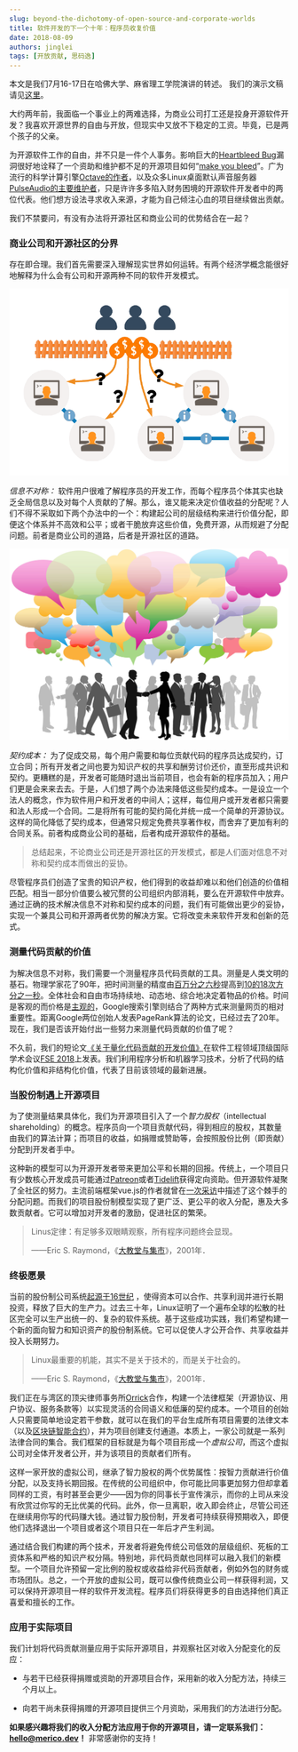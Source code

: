 ```yaml
---
slug: beyond-the-dichotomy-of-open-source-and-corporate-worlds
title: 软件开发的下一个十年：程序员收复价值
date: 2018-08-09
authors: jinglei
tags: [开放贡献, 思码逸]
---
```


本文是我们7月16-17日在哈佛大学、麻省理工学院演讲的转述。
我们的演示文稿请见[这里](https://per.pub/4wZXMDwQ.pdf)。

<!--more-->

大约两年前，我面临一个事业上的两难选择，为商业公司打工还是投身开源软件开发？我喜欢开源世界的自由与开放，但现实中又放不下稳定的工资。毕竟，已是两个孩子的父亲。

为开源软件工作的自由，并不只是一件个人事务。影响巨大的[Heartbleed Bug](https://www.forbes.com/sites/josephsteinberg/2014/04/10/massive-internet-security-vulnerability-you-are-at-risk-what-you-need-to-do)漏洞很好地诠释了一个资助和维护都不足的开源项目如何“[make you bleed](http://blog.ssh.com/free-can-make-you-bleed)”。广为流行的科学计算引擎[Octave的作者](https://lists.gnu.org/archive/html/help-octave/2017-02/msg00062.html)，以及众多Linux桌面默认声音服务器[PulseAudio的主要维护者](https://lwn.net/Articles/711337/)，只是许许多多陷入财务困境的开源软件开发者中的两位代表。他们想方设法寻求收入来源，才能为自己倾注心血的项目继续做出贡献。

我们不禁要问，有没有办法将开源社区和商业公司的优势结合在一起？

### 商业公司和开源社区的分界

存在即合理。我们首先需要深入理解现实世界如何运转。有两个经济学概念能很好地解释为什么会有公司和开源两种不同的软件开发模式。

![(CC BY 4.0)](img/2018-08-09-info-asym.png)

*信息不对称：* 软件用户很难了解程序员的开发工作，而每个程序员个体其实也缺乏全局信息以及对每个人贡献的了解。那么，谁又能来决定价值收益的分配呢？人们不得不采取如下两个办法中的一个：构建起公司的层级结构来进行价值分配，即便这个体系并不高效和公平；或者干脆放弃这些价值，免费开源，从而规避了分配问题。前者是商业公司的道路，后者是开源社区的道路。

![(Michael D Brown/Shutterstock.com)](img/2018-08-09-tx-cost.jpeg)


*契约成本：* 为了促成交易，每个用户需要和每位贡献代码的程序员达成契约，订立合同；所有开发者之间也要为知识产权的共享和酬劳讨价还价，直至形成共识和契约。更糟糕的是，开发者可能随时退出当前项目，也会有新的程序员加入；用户们更是会来来去去。于是，人们想了两个办法来降低这些契约成本。一是设立一个法人的概念，作为软件用户和开发者的中间人；这样，每位用户或开发者都只需要和法人形成一个合同。二是将所有可能的契约简化并统一成一个简单的开源协议。这样的简化降低了契约成本，但通常只规定免费共享著作权，而舍弃了更加有利的合同关系。前者构成商业公司的基础，后者构成开源软件的基础。

> 总结起来，不论商业公司还是开源社区的开发模式，都是人们面对信息不对称和契约成本而做出的妥协。

尽管程序员们创造了宝贵的知识产权，他们得到的收益却难以和他们创造的价值相匹配。相当一部分价值要么被冗赘的公司组织内部消耗，要么在开源软件中放弃。通过正确的技术解决信息不对称和契约成本的问题，我们有可能做出更少的妥协，实现一个兼具公司和开源两者优势的解决方案。它将改变未来软件开发和创新的范式。

### 测量代码贡献的价值

为解决信息不对称，我们需要一个测量程序员代码贡献的工具。测量是人类文明的基石。物理学家花了90年，把时间测量的精度由[百万分之六秒](https://onlinelibrary.wiley.com/doi/abs/10.1002/j.1538-7305.1948.tb01343.x)提高到[10的18次方分之一秒](https://www.nature.com/articles/ncomms7896)。全体社会和自由市场持续地、动态地、综合地决定着物品的价格。时间是客观的而价格是[主观的](https://en.wikipedia.org/wiki/Subjective_theory_of_value)，Google搜索引擎则结合了两种方式来测量网页的相对重要性。距离Google两位创始人发表PageRank算法的论文，已经过去了20年。现在，我们是否该开始付出一些努力来测量代码贡献的价值了呢？

不久前，我们的短论文[《关于量化代码贡献的开发价值》](https://per.pub/A1Pd7xaM.pdf)在软件工程领域顶级国际学术会议[FSE 2018](https://2018.fseconference.org/)上发表。我们利用程序分析和机器学习技术，分析了代码的结构化价值和非结构化价值，代表了目前该领域的最新进展。

### 当股份制遇上开源项目

为了使测量结果具体化，我们为开源项目引入了一个*智力股权*（intellectual shareholding）的概念。程序员向一个项目贡献代码，得到相应的股权，其数量由我们的算法计算；而项目的收益，如捐赠或赞助等，会按照股份比例（即贡献）分配到开发者手中。

这种新的模型可以为开源开发者带来更加公平和长期的回报。传统上，一个项目只有少数核心开发成员可能通过[Patreon](https://www.patreon.com/)或者[Tidelift](https://tidelift.com/)获得定向资助。但开源软件凝聚了全社区的努力。主流前端框架vue.js的作者就曾在[一次采访](https://changelog.com/rfc/12)中描述了这个棘手的分配问题。而我们的项目股份制模型实现了更广泛、更公平的收入分配，惠及大多数贡献者。它可以增加对开发者的激励，促进社区的繁荣。

> Linus定律：有足够多双眼睛观察，所有程序问题终会显现。  
> 
> ——Eric S. Raymond，《[大教堂与集市](https://book.douban.com/subject/25881855/)》，2001年．

### 终极愿景

当前的股份制公司系统[起源于16世纪](https://en.wikipedia.org/wiki/Dutch_East_India_Company)
，使得资本可以合作、共享利润并进行长期投资，释放了巨大的生产力。过去三十年，Linux证明了一个遍布全球的松散的社区完全可以生产出统一的、复杂的软件系统。基于这些成功实践，我们希望构建一个新的面向智力和知识资产的股份制系统。它可以促使人才公开合作、共享收益并投入长期努力。

> Linux最重要的机能，其实不是关于技术的，而是关于社会的。  
> 
> ——Eric S. Raymond，《[大教堂与集市](https://book.douban.com/subject/25881855/)》，2001年．

我们正在与湾区的顶尖律师事务所[Orrick](https://www.orrick.com/)合作，构建一个法律框架（开源协议、用户协议、服务条款等）以实现灵活的合同语义和低廉的契约成本。一个项目的创始人只需要简单地设定若干参数，就可以在我们的平台生成所有项目需要的法律文本（以及[区块链智能合约](https://hbr.org/2017/01/the-truth-about-blockchain)），并为项目创建支付通道。本质上，一家公司就是一系列法律合同的集合。我们框架的目标就是为每个项目形成一个*虚拟公司*，而这个虚拟公司对全体开发者公开，并为该项目的贡献者们所有。


这样一家开放的虚拟公司，继承了智力股权的两个优势属性：按智力贡献进行价值分配，以及支持长期回报。在传统的公司组织中，你可能比同事更加努力但却拿着同样的工资，有时甚至会更少——因为你的同事长于宣传演示，而你的上司从来没有欣赏过你写的无比优美的代码。此外，你一旦离职，收入即会终止，尽管公司还在继续用你写的代码赚大钱。通过智力股份制，开发者可持续获得预期收入，即便他们选择退出一个项目或者这个项目只在一年后才产生利润。

通过结合我们构建的两个技术，开发者将避免传统公司低效的层级组织、死板的工资体系和严格的知识产权分隔。特别地，非代码贡献也同样可以融入我们的新模型。一个项目允许预留一定比例的股权或收益给非代码贡献者，例如外包的财务或市场团队。总之，一个开放的虚拟公司，既可以像传统商业公司一样获得利润，又可以保持开源项目一样的软件开发流程。程序员们将获得更多的自由选择他们真正喜爱和擅长的工作。

### 应用于实际项目

我们计划将代码贡献测量应用于实际开源项目，并观察社区对收入分配变化的反应：

* 与若干已经获得捐赠或资助的开源项目合作，采用新的收入分配方法，持续三个月以上。

* 向若干尚未获得捐赠的开源项目提供三个月资助，采用我们的方法进行分配。

**如果感兴趣将我们的收入分配方法应用于你的开源项目，请一定联系我们：hello@merico.dev！** 非常感谢你的支持！

